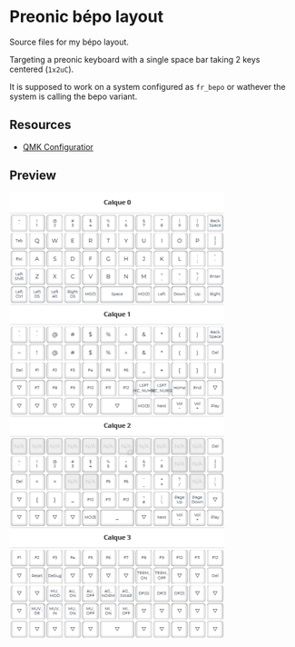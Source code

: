 # Preonic bépo layout

Source files for my bépo layout.

Targeting a preonic keyboard with a single space bar taking 2 keys centered (`1x2uC`).

It is supposed to work on a system configured as `fr_bepo` or wathever the system is calling the bepo variant.

## Resources

* [QMK Configuratior](https://config.qmk.fm/#/preonic/rev3/LAYOUT_preonic_1x2uC)

## Preview

![cheatsheet](cheatsheet.png)